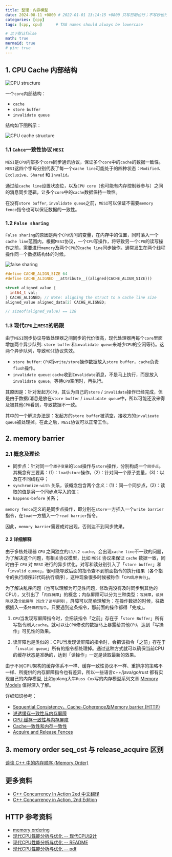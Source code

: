```yaml
---
title: 整理：内存模型
date: 2024-08-11 +0800 # 2022-01-01 13:14:15 +0800 只写日期也行；不写秒也行；这样也行 2022-03-09T00:55:42+08:00
categories: [cpp]
tags: [cpp, cpu]      # TAG names should always be lowercase

# 以下默认false
math: true
mermaid: true
# pin: true
---
```


## 1. CPU Cache 内部结构 ##

![CPU structure](/assets/images/cpu/memory_order_20240811/cpu_structure.png)

一个`core`内部结构：

* `cache`
* `store buffer`
* `invalidate queue`

结构如下图所示：

![CPU cache structure](/assets/images/cpu/memory_order_20240811/core_structure_cache_store_buffer_inv_queue.png)

### 1.1 `Cahce`一致性协议 `MESI` ###

`MESI`是`CPU`内部多个`core`同步通讯协议，保证多个`core`中的`cache`的数据一致性。`MESI`这四个字母分别代表了每一个`cache line`可能处于的四种状态：`Modified`、`Exclusive`、`Shared` 和 `Invalid`。

通过给`cache line`设置状态位，以及`CPU core`（也可能有内存控制器参与）之间的消息同步逻辑，让多个`core`中的`cache`数据保持一致性。

在没有`store buffer`, `invalidate queue`之前，`MESI`可以保证不需要`memory fence`指令也可以保证数据的一致性。

### 1.2 `False sharing` ###

`False sharing`的原因是两个`CPU`访问的变量，在内存中的位置，同时落入一个`cache line`范围内，根据`MESI`协议，一个`CPU`写操作，将导致另一个`CPU`的读写操作之前，需要进行`memory`及两个`CPU`的`cache line`同步操作。通常发生在两个线程操作同一个数据结构体的时候。

![false sharing](/assets/images/cpu/memory_order_20240811/false_share.png)

```c++
#define CACHE_ALIGN_SIZE 64
#define CACHE_ALIGNED __attribute__((aligned(CACHE_ALIGN_SIZE)))

struct aligned_value {
  int64_t val;
} CACHE_ALIGNED; // Note: aligning the struct to a cache line size
aligned_value aligned_data[2] CACHE_ALIGNED;

// sizeof(aligned_value) == 128
```

### 1.3 现代`CPU`上`MESI`的局限 ###

由于`MESI`同步协议导致处理器之间同步的代价很高，现代处理器再每个`core`里面增加两个异步队列: `store buffer`和`invalidate queue`来减少`CPU`的空闲等待。这两个异步队列，导致`MESI`协议失效。

* `store buffer`: `CPU`将`write/store`操作数据放入`store buffer`，`cache`负责`flush`操作。
* `invalidate queue`: `cache`收到`Invalidate`消息，不是马上执行，而是放入`invalidate queue`，等待`CPU`空闲时，再执行。

其原因是：针对发起方`CPU`，其认为自己的`store` / `invalidate`操作已经完成，但是由于数据/消息是放在`store buffer` / `invalidate queue`中，所以可能还没来得及被其他`CPU`看到，导致数据不一致。

其中的一个解决办法是：发起方的`store buffer`被清空，接收方的`invalieate queue`被处理掉。在此之后，`MESI`协议可以正常工作。

## 2. memory barrier ##

### 2.1 概念及理论 ###

* 同步点：针对同一个`原子变量`的`load`操作与`store`操作，分别构成一个`同步点`。其概念有三要素：(1)：`load`/`store`操作，(2)：针对同一个原子变量，(3)：以及在不同线程中；
* `synchronize-with` 关系，该概念包含两个含义：(1)：同一个同步点，(2)：读取的值是另一个同步点写入的值；
* `happens-before` 关系；

`memory fence`定义的是同步点操作，即分别在`store`一方插入一个`write barrier`指令，在`load`一方插入一个`read barrier`指令。

因此，`memory barrier`需要成对出现，否则达不到同步效果。

#### 2.2 详细解释 ####

由于多核处理器 `CPU` 之间独立的`L1/L2 cache`，会出现`cache line`不一致的问题，为了解决这个问题，有相关协议模型，比如 `MESI` 协议来保证 `cache` 数据一致，同时由于 `CPU` 对 `MESI` 进行的异步优化，对写和读分别引入了「`store buffer`」和「`invalid queue`」，很可能导致后面的指令查不到前面指令的执行结果（各个指令的执行顺序非代码执行顺序），这种现象很多时候被称作「`CPU乱序执行`」。

为了解决乱序问题（也可以理解为可见性问题，修改完没有及时同步到其他的CPU），又引出了「`内存屏障`」的概念；内存屏障可以分为三种类型：`写屏障`，`读屏障`以及`全能屏障（包含了读写屏障）`，屏障可以简单理解为：在操作数据的时候，往数据插入一条`特殊的指令`。只要遇到这条指令，那前面的操作都得「完成」。

1. `CPU`当发现写屏障指令时，会把该指令「之前」存在于「`store Buffer`」所有写指令刷入`cache`。就可以让`CPU`修改的数据马上暴露给其他`CPU`，达到「写操作」可见性的效果。

2. 读屏障也是类似的：CPU当发现读屏障的指令时，会把该指令「之前」存在于「`invalid queue`」所有的指令都处理掉。通过这种方式就可以确保当前CPU的缓存状态是准确的，达到「读操作」一定是读取最新的效果。

由于不同CPU架构的缓存体系不一样、缓存一致性协议不一样、重排序的策略不一样、所提供的内存屏障指令也有差异，所以一些语言c++/java/go/rust 都有实现自己的内存模型, 比如golang大牛`Russ Cox`写的内存模型系列文章 [Memory Models](https://research.swtch.com/mm) 值得深入了解。

详细知识参考：

* [Sequential Consistency，Cache-Coherence及Memory barrier (HTTP)](https://blog.kongfy.com/2016/10/cache-coherence-sequential-consistency-and-memory-barrier/)
* [说透缓存一致性与内存屏障](https://www.cnblogs.com/chanmufeng/p/16523365.html)
* [CPU 缓存一致性与内存屏障](https://wingsxdu.com/posts/note/cpu-cache-and-memory-barriers/)
* [Cache一致性和内存一致性](https://wudaijun.com/2019/04/cache-coherence-and-memory-consistency/)
* [Acquire and Release Fences](https://preshing.com/20130922/acquire-and-release-fences/)

## 3. memory order seq_cst 与 release_acquire 区别 ##

[谈谈 C++ 中的内存顺序 (Memory Order)](https://luyuhuang.tech/2022/06/25/cpp-memory-order.html)

## 更多资料 ##

* [C++ Concurrency In Action 2ed 中文翻译](https://simonhancrew.github.io/CppConcurencyInAction/)
* [C++ Concurrency in Action, 2nd Edition](/assets/pdf/cpu/C++%20Concurrency%20in%20Action,%202nd%20Edition.pdf)

## HTTP 参考资料 ##

* [memory ordering](https://gavinchou.github.io/summary/c++/memory-ordering)
* [现代CPU性能分析与优化 -- 现代CPU设计](https://weedge.github.io/perf-book-cn/zh/chapters/3-CPU-Microarchitecture/3-8_Modern_CPU_design_cn.html)
* [现代CPU性能分析与优化 -- README](https://weedge.github.io/perf-book-cn/zh/)
* [现代CPU性能分析与优化 -- pdf](/assets/pdf/cpu/perf-book-cn.pdf)

